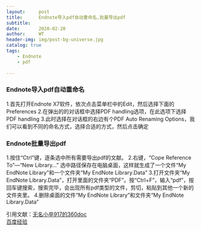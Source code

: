```yaml
---
layout:     post
title:      Endnote导入pdf自动重命名,批量导出pdf
subtitle:   
date:       2020-02-20
author:     WT
header-img: img/post-bg-universe.jpg
catalog: true
tags:
    - Endnote
    - pdf
    
---
```



### Endnote导入pdf自动重命名 ###

1.首先打开Endnote X7软件，依次点击菜单栏中的Edit，然后选择下面的Preferences
2.在弹出的的对话框中选择PDF handling选项，在此选项下选择PDF handling
3.此时选择在对话框的右边有个PDF Auto Renaming Options，我们可以看到不同的命名方式，选择合适的方式，然后点击确定
  
### Endnote批量导出pdf ###

1.按住“Ctrl”键，逐条选中所有需要导出pdf的文献。
2.右键，“Cope Reference To”—“New Library...”  选中路径保存在电脑桌面，这样就生成了一个文件“My EndNote Library”和一个文件夹“My EndNote Library.Data”
3.打开文件夹“My EndNote Library.Data”，打开里面的文件夹“PDF”。按“Ctrl+F”，输入“pdf”，按回车键搜索，搜索完毕，会出现所有pdf类型的文件，剪切，粘贴到其他一个新的文件夹里。
4.删除桌面的文件“My EndNote Library”和文件夹“My EndNote Library.Data”

引用文献：[无名小卒917的360doc](http://www.360doc.com/content/14/1110/15/18144428_424066808.shtml)  
	  [百度经验](https://jingyan.baidu.com/article/148a19218d77b64d71c3b1b3.html)
	  
	  
  
  
  
